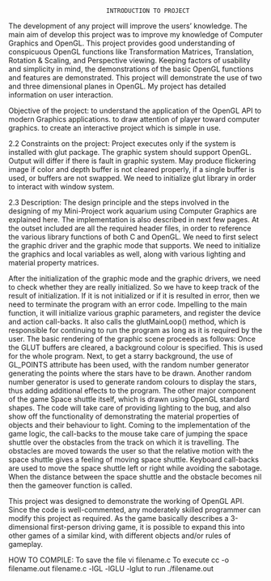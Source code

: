                                INTRODUCTION TO PROJECT

The development of any project will improve the users’ knowledge. The main aim of develop this project was to improve my knowledge of Computer Graphics and OpenGL. This project provides good understanding of conspicuous OpenGL functions like Transformation Matrices, Translation, Rotation & Scaling, and Perspective viewing. 
Keeping factors of usability and simplicity in mind, the demonstrations of the basic OpenGL functions and features are demonstrated. 
This project will demonstrate the use of two and three dimensional planes in OpenGL. My project has detailed information on user interaction. 

Objective of the project: 
to understand the application of the OpenGL API to modern Graphics applications. 
to draw attention of player toward computer graphics. 
to create an interactive project which is simple in use. 

2.2 Constraints on the project: 
Project executes only if the system is installed with glut package. 
The graphic system should support OpenGL. 
Output will differ if there is fault in graphic system. 
May produce flickering image if color and depth buffer is not cleared properly, if a single buffer is used, or buffers are not swapped. 
We need to initialize glut library in order to interact with window system. 

2.3 Description: 
The design principle and the steps involved in the designing of my Mini-Project work aquarium using Computer Graphics are explained here. The implementation is also described in next few pages. 
At the outset included are all the required header files, in order to reference the various library functions of both C and OpenGL. We need to first select the graphic driver and the graphic mode that supports. We need to initialize the graphics and local variables as well, along with various lighting and material property matrices. 

After the initialization of the graphic mode and the graphic drivers, we need to check whether they are really initialized. So we have to keep track of the result of initialization. If it is not initialized or if it is resulted in error, then we need to terminate the program with an error code. 
Impelling to the main function, it will initialize various graphic parameters, and register the device and action call-backs. It also calls the glutMainLoop() method, which is responsible for continuing to run the program as long as it is required by the user. 
The basic rendering of the graphic scene proceeds as follows: 
Once the GLUT buffers are cleared, a background colour is specified. This is used for the whole program. Next, to get a starry background, the use of GL_POINTS attribute has been used, with the random number generator generating the points where the stars have to be drawn. Another random number generator is used to generate random colours to display the stars, thus adding additional effects to the program. 
The other major component of the game Space shuttle itself, which is drawn using OpenGL standard shapes. The code will take care of providing lighting to the bug, and also show off the functionality of demonstrating the material properties of objects and their behaviour to light. 
Coming to the implementation of the game logic, the call-backs to the mouse take care of jumping the space shuttle over the obstacles from the track on which it is travelling. The obstacles are moved towards the user so that the relative motion with the space shuttle gives a feeling of moving space shuttle. Keyboard call-backs are used to move the space shuttle left or right while avoiding the sabotage. When the distance between the space shuttle and the obstacle becomes nil then the gameover function is called. 

This project was designed to demonstrate the working of OpenGL API. Since the code is well-commented, any moderately skilled programmer can modify this project as required. As the game basically describes a 3-dimensional first-person driving game, it is possible to expand this into other games of a similar kind, with different objects and/or rules of gameplay. 

HOW TO COMPILE:
To save the file vi filename.c
To execute cc -o filename.out filename.c -lGL -lGLU -lglut
to run ./filename.out
